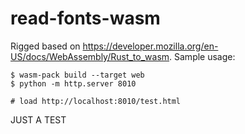 # read-fonts-wasm

Rigged based on https://developer.mozilla.org/en-US/docs/WebAssembly/Rust_to_wasm. Sample usage:

```shell
$ wasm-pack build --target web
$ python -m http.server 8010

# load http://localhost:8010/test.html
```

JUST A TEST
